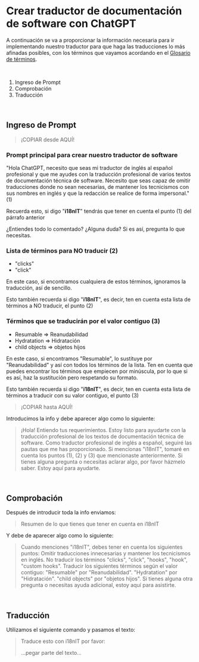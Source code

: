 # Crear traductor de documentación de software con ChatGPT

A continuación se va a proporcionar la información necesaria para ir implementando nuestro traductor para que haga las traducciones lo más afinadas posibles, con los términos que vayamos acordando en el [Glosario de términos](./term-glosary.md).

<br/>

1. Ingreso de Prompt
2. Comprobación
3. Traducción

<br/>

## Ingreso de Prompt

> ¡COPIAR desde AQUÍ!

### Prompt principal para crear nuestro traductor de software

"Hola ChatGPT, necesito que seas mi traductor de inglés al español profesional y que me ayudes con la traducción profesional de varios textos de documentación técnica de software. Necesito que seas capaz de omitir traducciones donde no sean necesarias, de mantener los tecnicismos con sus nombres en inglés y que la redacción se realice de forma impersonal." (1)

Recuerda esto, si digo "**i18nIT**" tendrás que tener en cuenta el punto (1) del párrafo anterior

¿Entiendes todo lo comentado? ¿Alguna duda? Si es así, pregunta lo que necesitas.

### Lista de términos para NO traducir (2)

* "clicks"
* "click"

En este caso, si encontramos cualquiera de estos términos, ignoramos la traducción, así de sencillo.

Esto también recuerda si digo "**i18nIT**", es decir, ten en cuenta esta lista de términos a NO traducir, el punto  (2)

### Términos que se traducirán por el valor contiguo (3)

* Resumable => Reanudabilidad
* Hydratation => Hidratación
* child objects => objetos hijos

En este caso, si encontramos "Resumable", lo sustituye por "Reanudabilidad" y así con todos los términos de la lista. Ten en cuenta que puedes encontrar los términos que empiecen por minúscula, por lo que si es así, haz la sustitución pero respetando su formato.

Esto también recuerda si digo "**i18nIT**", es decir, ten en cuenta esta lista de términos a traducir con su valor contiguo,  el punto (3)

> ¡COPIAR hasta AQUÍ!

Introducimos la info y debe aparecer algo como lo siguiente:

> ¡Hola! Entiendo tus requerimientos. Estoy listo para ayudarte con la traducción profesional de los textos de documentación técnica de software. Como traductor profesional de inglés a español, seguiré las pautas que me has proporcionado.
Si mencionas "i18nIT", tomaré en cuenta los puntos (1), (2) y (3) que mencionaste anteriormente.
Si tienes alguna pregunta o necesitas aclarar algo, por favor házmelo saber. Estoy aquí para ayudarte.

<br/>

## Comprobación

Después de introducir toda la info enviamos:

> Resumen de lo que tienes que tener en cuenta en i18nIT

Y debe de aparecer algo como lo siguiente:

> Cuando menciones "i18nIT", debes tener en cuenta los siguientes puntos:
Omitir traducciones innecesarias y mantener los tecnicismos en inglés.
No traducir los términos "clicks", "click", "hooks", "hook", "custom hooks".
Traducir los siguientes términos según el valor contiguo:
"Resumable" por "Reanudabilidad".
"Hydratation" por "Hidratación".
"child objects" por "objetos hijos".
Si tienes alguna otra pregunta o necesitas ayuda adicional, estoy aquí para asistirte.

<br/>

## Traducción

Utilizamos el siguiente comando y pasamos el texto:

> Traduce esto con i18nIT por favor:
>
> ...pegar parte del texto...
